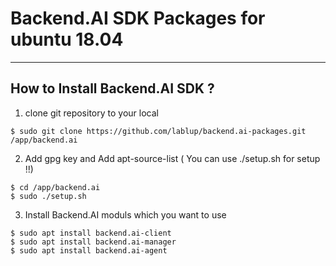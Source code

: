 # Backend.AI SDK Packages for ubuntu 18.04  
  
------------------------------------  
## How to Install Backend.AI SDK ?
  
1) clone git repository to your local  
````  
$ sudo git clone https://github.com/lablup/backend.ai-packages.git /app/backend.ai   
````  

2) Add gpg key and Add apt-source-list ( You can use ./setup.sh for setup !!)  
````  
$ cd /app/backend.ai  
$ sudo ./setup.sh  
````  

3) Install Backend.AI moduls which you want to use  
````  
$ sudo apt install backend.ai-client  
$ sudo apt install backend.ai-manager  
$ sudo apt install backend.ai-agent  
````  
